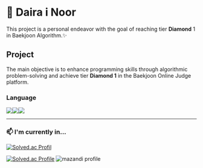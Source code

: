 # 💎 Daira i Noor 
This project is a personal endeavor with the goal of reaching tier **Diamond** 1 in Baekjoon Algorithm.✨

## Project

The main objective is to enhance programming skills through algorithmic problem-solving and achieve tier **Diamond 1** in the Baekjoon Online Judge platform.
<br/>

### Language

<img src="https://img.shields.io/badge/Python-3776AB?style=for-the-badge&logo=Python&logoColor=white"><img src="https://img.shields.io/badge/c++-00599C?style=for-the-badge&logo=c%2B%2B&logoColor=white"/><img src="https://img.shields.io/badge/Java-007396?style=for-the-badge&logo=OpenJDK&logoColor=white"/>

---
### 📫 I'm currently in...
[![Solved.ac Profil](http://mazassumnida.wtf/api/mini/generate_badge?boj=kateking001130)](https://solved.ac/kateking001130)

[![Solved.ac Profile](http://mazassumnida.wtf/api/v2/generate_badge?boj=kateking001130)](https://solved.ac/kateking001130/)
![mazandi profile](http://mazandi.herokuapp.com/api?handle=kateking001130&theme=dark)
